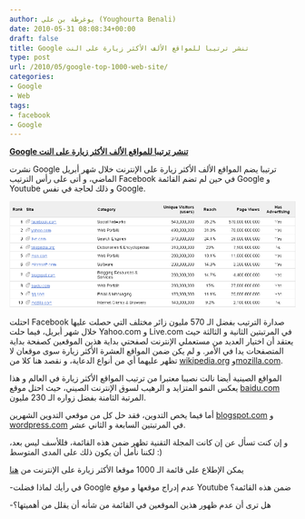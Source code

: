 ```yaml
---
author: يوغرطة بن علي (Youghourta Benali)
date: 2010-05-31 08:08:34+00:00
draft: false
title: Google تنشر ترتيبا للمواقع الألف الأكثر زيارة على النت
type: post
url: /2010/05/google-top-1000-web-site/
categories:
- Google
- Web
tags:
- facebook
- Google
---
```


[**Google تنشر ترتيبا للمواقع الألف الأكثر زيارة على النت**](https://www.it-scoop.com/2010/05/google-top-1000-web-site/)


نشرت Google ترتيبا يضم المواقع الألف الأكثر زيارة على الإنترنت خلال شهر أبريل الماضي، و أتى على رأس الترتيب Facebook في حين لم تضم القائمة Google و Youtube و ذلك لحاجة في نفس Google.

[![](Top1000webSite.png)
](https://www.it-scoop.com/2010/05/google-top-1000-web-site/)

احتلت Facebook صدارة الترتيب بفضل الـ 570 مليون زائر مختلف التي حصلت عليها خلال شهر أبريل، فيما حلت Yahoo.com و Live.com في المرتبتين الثانية و الثالثة حيث يعتقد أن اختيار العديد من مستعملي الإنترنت لصفحتي بداية هذين الموقعين كصفحة بداية المتصفحات يدا في الأمر. و لم يكن ضمن المواقع العشرة الأكثر زيارة سوى موقعان لا تظهر عليهما أي من أنواع الدعاية، و نقصد هنا كلا من [wikipedia.org](https://www.google.com/adplanner/planning/site_profile#siteDetails?identifier=wikipedia.org) و[mozilla.com](https://www.google.com/adplanner/planning/site_profile#siteDetails?identifier=mozilla.com).

المواقع الصينية أيضا نالت نصيبا معتبرا من ترتيب المواقع الأكثر زيارة في العالم و هذا يعكس النمو المتزايد و الرهيب لسوق الإنترنت الصيني، حيث احتل موقع [baidu.com](https://www.google.com/adplanner/planning/site_profile#siteDetails?identifier=baidu.com) المرتبة الثامنة بفضل زواره الـ 230 مليون.

أما فيما يخص التدوين، فقد حل كل من موقعي التدوين الشهرين [blogspot.com](https://www.google.com/adplanner/planning/site_profile#siteDetails?identifier=blogspot.com) و [wordpress.com](https://www.google.com/adplanner/planning/site_profile#siteDetails?identifier=wordpress.com) في المرتبتين السابعة و الثاني عشر.

و إن كنت تسأل عن إن كانت المجلة التقنية تظهر ضمن هذه القائمة، فللأسف ليس بعد، لكننا نأمل أن يكون ذلك على المدى المتوسط :)

يمكن الإطلاع على قائمة الـ 1000 موقعا الأكثر زيارة على الإنترنت من [هنا](http://www.google.com/adplanner/static/top1000/)

-في رأيك لماذا فضلت Google عدم إدراج موقعها و موقع Youtube ضمن هذه القائمة؟

-هل ترى أن عدم ظهور هذين الموقعين في القائمة من شأنه أن يقلل من أهميتها؟
